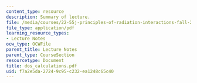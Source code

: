 ```yaml
---
content_type: resource
description: Summary of lecture.
file: /media/courses/22-55j-principles-of-radiation-interactions-fall-2004/f7a2e5da27249c95c232ea1248c65c40_dos_calculations.pdf
file_type: application/pdf
learning_resource_types:
- Lecture Notes
ocw_type: OCWFile
parent_title: Lecture Notes
parent_type: CourseSection
resourcetype: Document
title: dos_calculations.pdf
uid: f7a2e5da-2724-9c95-c232-ea1248c65c40
---
```

